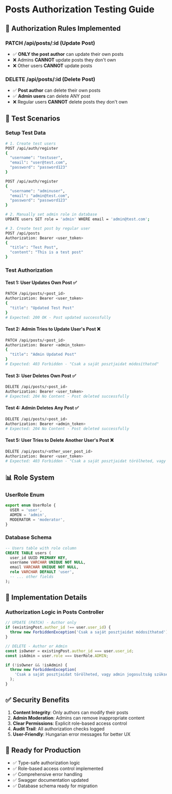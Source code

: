 # Posts Authorization Testing Guide

## 🔐 Authorization Rules Implemented

### PATCH /api/posts/:id (Update Post)

- ✅ **ONLY the post author** can update their own posts
- ❌ Admins **CANNOT** update posts they don't own
- ❌ Other users **CANNOT** update posts

### DELETE /api/posts/:id (Delete Post)

- ✅ **Post author** can delete their own posts
- ✅ **Admin users** can delete ANY post
- ❌ Regular users **CANNOT** delete posts they don't own

## 🧪 Test Scenarios

### Setup Test Data

```bash
# 1. Create test users
POST /api/auth/register
{
  "username": "testuser",
  "email": "user@test.com",
  "password": "password123"
}

POST /api/auth/register
{
  "username": "adminuser",
  "email": "admin@test.com",
  "password": "password123"
}

# 2. Manually set admin role in database
UPDATE users SET role = 'admin' WHERE email = 'admin@test.com';

# 3. Create test post by regular user
POST /api/posts
Authorization: Bearer <user_token>
{
  "title": "Test Post",
  "content": "This is a test post"
}
```

### Test Authorization

#### Test 1: User Updates Own Post ✅

```bash
PATCH /api/posts/<post_id>
Authorization: Bearer <user_token>
{
  "title": "Updated Test Post"
}
# Expected: 200 OK - Post updated successfully
```

#### Test 2: Admin Tries to Update User's Post ❌

```bash
PATCH /api/posts/<post_id>
Authorization: Bearer <admin_token>
{
  "title": "Admin Updated Post"
}
# Expected: 403 Forbidden - "Csak a saját posztjaidat módosíthatod"
```

#### Test 3: User Deletes Own Post ✅

```bash
DELETE /api/posts/<post_id>
Authorization: Bearer <user_token>
# Expected: 204 No Content - Post deleted successfully
```

#### Test 4: Admin Deletes Any Post ✅

```bash
DELETE /api/posts/<post_id>
Authorization: Bearer <admin_token>
# Expected: 204 No Content - Post deleted successfully
```

#### Test 5: User Tries to Delete Another User's Post ❌

```bash
DELETE /api/posts/<other_user_post_id>
Authorization: Bearer <user_token>
# Expected: 403 Forbidden - "Csak a saját posztjaidat törölheted, vagy admin jogosultság szükséges"
```

## 📊 Role System

### UserRole Enum

```typescript
export enum UserRole {
  USER = 'user',
  ADMIN = 'admin',
  MODERATOR = 'moderator',
}
```

### Database Schema

```sql
-- Users table with role column
CREATE TABLE users (
  user_id UUID PRIMARY KEY,
  username VARCHAR UNIQUE NOT NULL,
  email VARCHAR UNIQUE NOT NULL,
  role VARCHAR DEFAULT 'user',
  -- ... other fields
);
```

## 🔧 Implementation Details

### Authorization Logic in Posts Controller

```typescript
// UPDATE (PATCH) - Author only
if (existingPost.author_id !== user.user_id) {
  throw new ForbiddenException('Csak a saját posztjaidat módosíthatod');
}

// DELETE - Author or Admin
const isOwner = existingPost.author_id === user.user_id;
const isAdmin = user.role === UserRole.ADMIN;

if (!isOwner && !isAdmin) {
  throw new ForbiddenException(
    'Csak a saját posztjaidat törölheted, vagy admin jogosultság szükséges',
  );
}
```

## ✅ Security Benefits

1. **Content Integrity**: Only authors can modify their posts
2. **Admin Moderation**: Admins can remove inappropriate content
3. **Clear Permissions**: Explicit role-based access control
4. **Audit Trail**: All authorization checks logged
5. **User-Friendly**: Hungarian error messages for better UX

## 🚀 Ready for Production

- ✅ Type-safe authorization logic
- ✅ Role-based access control implemented
- ✅ Comprehensive error handling
- ✅ Swagger documentation updated
- ✅ Database schema ready for migration
